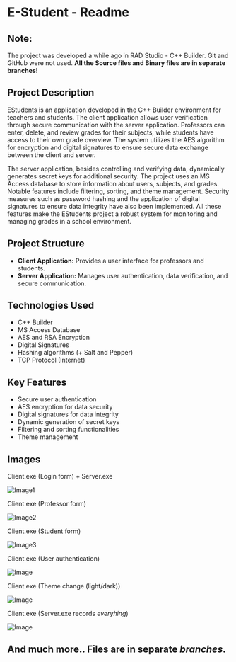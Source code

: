 # E-Student - Readme

## Note:
The project was developed a while ago in RAD Studio - C++ Builder. Git and GitHub were not used.
**All the Source files and Binary files are in separate branches!**

## Project Description

EStudents is an application developed in the C++ Builder environment for teachers and students. The client application allows user verification through secure communication with the server application. Professors can enter, delete, and review grades for their subjects, while students have access to their own grade overview. The system utilizes the AES algorithm for encryption and digital signatures to ensure secure data exchange between the client and server.

The server application, besides controlling and verifying data, dynamically generates secret keys for additional security. The project uses an MS Access database to store information about users, subjects, and grades. Notable features include filtering, sorting, and theme management. Security measures such as password hashing and the application of digital signatures to ensure data integrity have also been implemented. All these features make the EStudents project a robust system for monitoring and managing grades in a school environment.

## Project Structure

- **Client Application:** Provides a user interface for professors and students.
- **Server Application:** Manages user authentication, data verification, and secure communication.

## Technologies Used

- C++ Builder
- MS Access Database
- AES and RSA Encryption
- Digital Signatures
- Hashing algorithms (+ Salt and Pepper)
- TCP Protocol (Internet)

## Key Features

- Secure user authentication
- AES encryption for data security
- Digital signatures for data integrity
- Dynamic generation of secret keys
- Filtering and sorting functionalities
- Theme management

## Images

Client.exe (Login form) + Server.exe

![Image1](https://github.com/AnteDev00/EStudent-Projekt/assets/151842550/1c7345b3-a1fc-4fcb-8043-3d16a08f2046)

Client.exe (Professor form)

![Image2](https://github.com/AnteDev00/EStudent-Projekt/assets/151842550/dc4c0e8b-fe57-4b64-ad86-e295711785df)

Client.exe (Student form)

![Image3](https://github.com/AnteDev00/EStudent-Projekt/assets/151842550/4bbdfb79-c6d4-48f9-817d-6baeb1b0ce52)

Client.exe (User authentication)

![Image](https://github.com/AnteDev00/EStudent-Projekt/assets/151842550/bfd82a67-ab26-4a32-94ca-53d8aba58b08)

Client.exe (Theme change (light/dark))

![Image](https://github.com/AnteDev00/EStudent-Projekt/assets/151842550/ffaa48aa-ee31-4ddb-b758-27da8080e180)

Client.exe (Server.exe records *everyhing*)

![Image](https://github.com/AnteDev00/EStudent-Projekt/assets/151842550/a74dfc76-68ab-468a-9e0d-f753d8b3fc6f)

## And much more.. Files are in separate _branches_.
